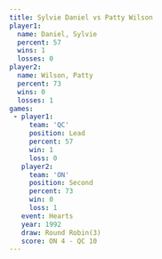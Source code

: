 ```yaml
---
title: Sylvie Daniel vs Patty Wilson
player1:              
  name: Daniel, Sylvie
  percent: 57         
  wins: 1             
  losses: 0           
player2:              
  name: Wilson, Patty 
  percent: 73         
  wins: 0             
  losses: 1           
games:
 - player1:        
     team: 'QC'    
     position: Lead
     percent: 57   
     win: 1        
     loss: 0       
   player2:          
     team: 'ON'      
     position: Second
     percent: 73     
     win: 0          
     loss: 1         
   event: Hearts       
   year: 1992          
   draw: Round Robin(3)
   score: ON 4 - QC 10 
---
```


